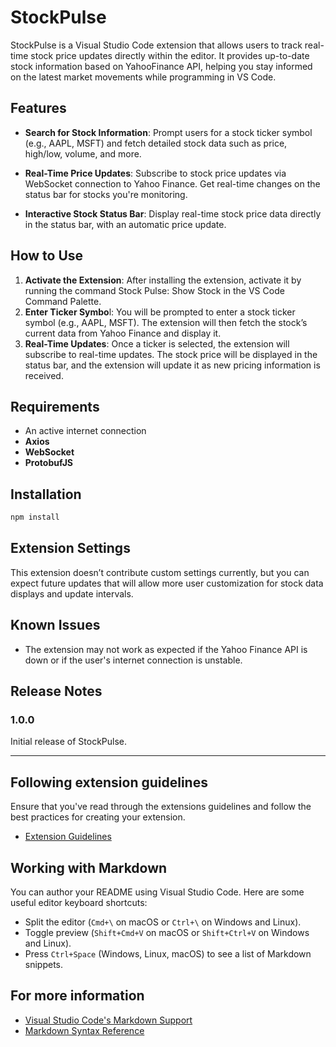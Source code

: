 # StockPulse

StockPulse is a Visual Studio Code extension that allows users to track real-time stock price updates directly within the editor. It provides up-to-date stock information based on YahooFinance API, helping you stay informed on the latest market movements while programming in VS Code.

## Features

- **Search for Stock Information**: Prompt users for a stock ticker symbol (e.g., AAPL, MSFT) and fetch detailed stock data such as price, high/low, volume, and more.

- **Real-Time Price Updates**: Subscribe to stock price updates via WebSocket connection to Yahoo Finance. Get real-time changes on the status bar for stocks you're monitoring.

- **Interactive Stock Status Bar**: Display real-time stock price data directly in the status bar, with an automatic price update.

## How to Use

1. **Activate the Extension**: After installing the extension, activate it by running the command Stock Pulse: Show Stock in the VS Code Command Palette.
2. **Enter Ticker Symbo**l: You will be prompted to enter a stock ticker symbol (e.g., AAPL, MSFT). The extension will then fetch the stock’s current data from Yahoo Finance and display it.
3. **Real-Time Updates**: Once a ticker is selected, the extension will subscribe to real-time updates. The stock price will be displayed in the status bar, and the extension will update it as new pricing information is received.

## Requirements

- An active internet connection
- **Axios**
- **WebSocket**
- **ProtobufJS**

## Installation

```bash
npm install
```

## Extension Settings

This extension doesn’t contribute custom settings currently, but you can expect future updates that will allow more user customization for stock data displays and update intervals.

## Known Issues

- The extension may not work as expected if the Yahoo Finance API is down or if the user's internet connection is unstable.

## Release Notes

### 1.0.0

Initial release of StockPulse.

---

## Following extension guidelines

Ensure that you've read through the extensions guidelines and follow the best practices for creating your extension.

* [Extension Guidelines](https://code.visualstudio.com/api/references/extension-guidelines)

## Working with Markdown

You can author your README using Visual Studio Code. Here are some useful editor keyboard shortcuts:

* Split the editor (`Cmd+\` on macOS or `Ctrl+\` on Windows and Linux).
* Toggle preview (`Shift+Cmd+V` on macOS or `Shift+Ctrl+V` on Windows and Linux).
* Press `Ctrl+Space` (Windows, Linux, macOS) to see a list of Markdown snippets.

## For more information

* [Visual Studio Code's Markdown Support](http://code.visualstudio.com/docs/languages/markdown)
* [Markdown Syntax Reference](https://help.github.com/articles/markdown-basics/)
